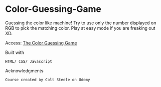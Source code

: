 # Color-Guessing-Game
Guessing the color like machine! Try to use only the number displayed on RGB to pick the matching color. Play at easy mode if you are freaking out XD.

Access: [The Color Guessing Game](https://raw.githack.com/stntsai/Color-Guessing-Game/master/colorGame.html)

Built with
	
	HTML/ CSS/ Javascript
	
Acknowledgments

	Course created by Colt Steele on Udemy
